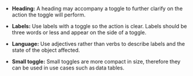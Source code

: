 - **Heading:** A heading may accompany a toggle to further clarify on the action the toggle will perform.

- **Labels:** Use labels with a toggle so the action is clear. Labels should be three words or less and appear on the side of a toggle.

- **Language:** Use adjectives rather than verbs to describe labels and the state of the object affected.

- **Small toggle:** Small toggles are more compact in size, therefore they can be used in use cases such as data tables.
